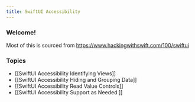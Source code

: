 ```yaml
---
title: SwiftUI Accessibility
---
```


### Welcome!

Most of this is sourced from https://www.hackingwithswift.com/100/swiftui

### Topics
- [[SwiftUI Accessibility Identifying Views]]
- [[SwiftUI Accessibility Hiding and Grouping Data]]
- [[SwiftUI Accessibility Read Value Controls]]
- [[SwiftUI Accessibility Support as Needed ]]
